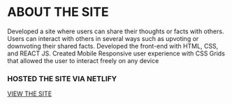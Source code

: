 
# ABOUT THE SITE

Developed a site where users can share their thoughts or facts with others.
Users can interact with others in several ways such as upvoting or downvoting their shared facts. 
Developed the front-end with HTML, CSS, and REACT JS.
Created Mobile Responsive user experience with CSS Grids that allowed the user to interact freely on any device

### HOSTED THE SITE VIA NETLIFY


[VIEW THE SITE](https://today1learn.netlify.app/)

